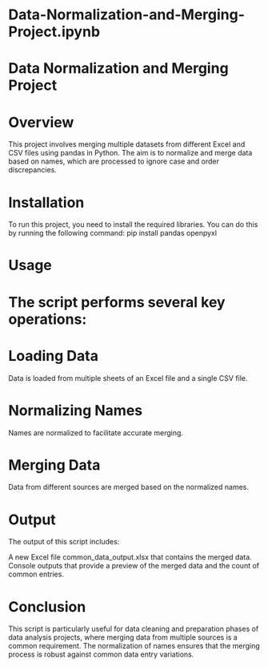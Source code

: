 # Data-Normalization-and-Merging-Project.ipynb
# Data Normalization and Merging Project
# Overview
This project involves merging multiple datasets from different Excel and CSV files using pandas in Python. The aim is to normalize and merge data based on names, which are processed to ignore case and order discrepancies.

# Installation
To run this project, you need to install the required libraries. You can do this by running the following command:
pip install pandas openpyxl
# Usage
# The script performs several key operations:

# Loading Data
Data is loaded from multiple sheets of an Excel file and a single CSV file.
# Normalizing Names
Names are normalized to facilitate accurate merging.
# Merging Data
Data from different sources are merged based on the normalized names.
# Output
The output of this script includes:

A new Excel file common_data_output.xlsx that contains the merged data.
Console outputs that provide a preview of the merged data and the count of common entries.
# Conclusion
This script is particularly useful for data cleaning and preparation phases of data analysis projects, where merging data from multiple sources is a common requirement. The normalization of names ensures that the merging process is robust against common data entry variations.
